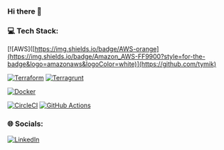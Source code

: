 ### Hi there 👋

### 💻 Tech Stack:
[![AWS]([https://img.shields.io/badge/AWS-orange](https://img.shields.io/badge/Amazon_AWS-FF9900?style=for-the-badge&logo=amazonaws&logoColor=white)](https://github.com/tymik)

[![Terraform](https://img.shields.io/badge/Terraform-8A2BE2)](https://github.com/tymik)
[![Terragrunt](https://img.shields.io/badge/Terragrunt-8A2BE2)](https://github.com/tymik)

[![Docker](https://img.shields.io/badge/Docker-blue)](https://github.com/tymik)

[![CircleCI](https://img.shields.io/badge/CircleCI-black)](https://github.com/tymik)
[![GitHub Actions](https://img.shields.io/badge/GitHub_Actions-black)](https://github.com/tymik)


### 🌐 Socials:
[![LinkedIn](https://img.shields.io/badge/LinkedIn-%230077B5.svg?logo=linkedin&logoColor=white)]([https://www.linkedin.com/in/mtyminska/](https://www.linkedin.com/in/jantyminski/)) 
<!--
**tymik/tymik** is a ✨ _special_ ✨ repository because its `README.md` (this file) appears on your GitHub profile.

Here are some ideas to get you started:

- 🔭 I’m currently working on ...
- 🌱 I’m currently learning ...
- 👯 I’m looking to collaborate on ...
- 🤔 I’m looking for help with ...
- 💬 Ask me about ...
- 📫 How to reach me: ...
- 😄 Pronouns: ...
- ⚡ Fun fact: ...
-->
